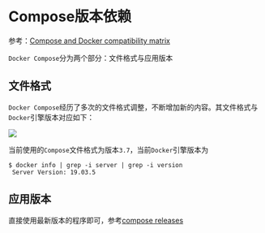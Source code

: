
# Compose版本依赖

参考：[Compose and Docker compatibility matrix](https://docs.docker.com/compose/compose-file/#compose-and-docker-compatibility-matrix)

`Docker Compose`分为两个部分：文件格式与应用版本

## 文件格式

`Docker Compose`经历了多次的文件格式调整，不断增加新的内容。其文件格式与`Docker`引擎版本对应如下：

![](./imgs/compose-docker.png)

当前使用的`Compose`文件格式为版本`3.7`，当前`Docker`引擎版本为

```
$ docker info | grep -i server | grep -i version
 Server Version: 19.03.5
```

## 应用版本

直接使用最新版本的程序即可，参考[compose releases](https://github.com/docker/compose/releases/)